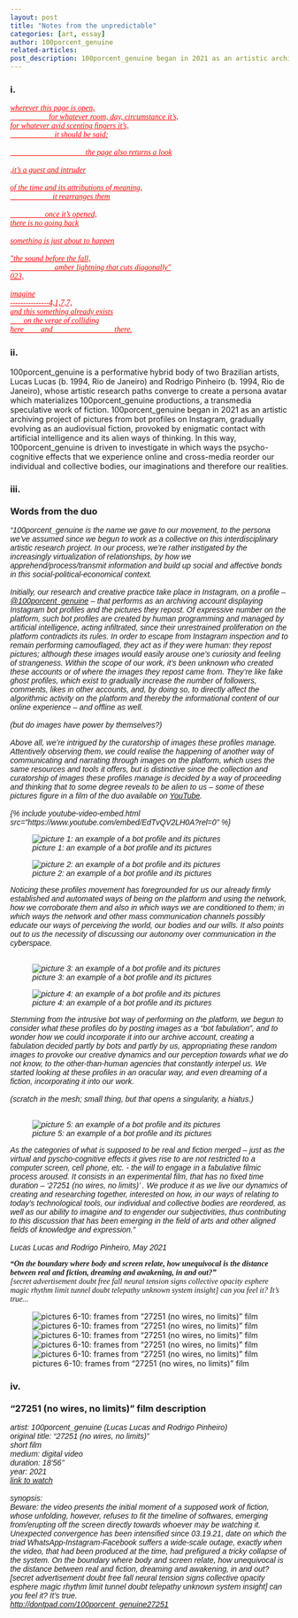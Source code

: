 ```yaml
---
layout: post
title: "Notes from the unpredictable"
categories: [art, essay]
author: 100porcent_genuine
related-articles:
post_description: 100porcent_genuine began in 2021 as an artistic archiving project of pictures from bot profiles on Instagram, gradually evolving as an audiovisual fiction, provoked by enigmatic contact with artificial intelligence and its alien ways of thinking.
---
```

<style>
#partone{
	background-color:  inherit!important;
	color: red!important;
	padding: 0px!important;
	text-decoration: underline;
	font-family: "Spectral"!important;
	font-style: italic!important;
}

#partthree{
	font-family: "Helvetica"!important;
	font-style:  italic!important;
}

#partthreelead{
	font-family: "EB Garamond"!important;
	font-style:  italic!important;
}

#partthreelead .lead{
	font-weight: bold;
}

#partfour {
	font-family: "Helvetica"!important;
	font-style:  italic!important;
}

</style>

<h3 id="i">i.</h3>

<pre id="partone">
wherever this page is open,
                    for whatever room, day, circumstance it’s,
for whatever avid scenting fingers it’s,
                       it should be said:

                                       the page also returns a look

,it’s a guest and intruder

of the time and its attributions of meaning,
                      it rearranges them

                  once it’s opened,
there is no going back

something is just about to happen

"the sound before the fall,
                       amber lightning that cuts diagonally"
023,

imagine
---------------4,1,7,7,
and this something already exists
       on the verge of colliding
here         and                                there.
</pre>

<h3 id="ii">ii.</h3>
100porcent_genuine is a performative hybrid body of two Brazilian artists, Lucas Lucas (b. 1994, Rio de Janeiro) and Rodrigo Pinheiro (b. 1994, Rio de Janeiro), whose artistic research paths converge to create a persona avatar which materializes 100porcent_genuine productions, a transmedia speculative work of fiction. 100porcent_genuine began in 2021 as an artistic archiving project of pictures from bot profiles on Instagram, gradually evolving as an audiovisual fiction, provoked by enigmatic contact with artificial intelligence and its alien ways of thinking. In this way, 100porcent_genuine is driven to investigate in which ways the psycho-cognitive effects that we experience online and cross-media reorder our individual and collective bodies, our imaginations and therefore our realities.

<h3 id="iii">iii.<br />
<br />
Words from the duo</h3>

<div id="partthree">
“100porcent_genuine is the name we gave to our movement, to the persona we’ve assumed since we begun to work as a collective on this interdisciplinary artistic research project. In our process, we’re rather instigated by the increasingly virtualization of relationships, by how we apprehend/process/transmit information and build up social and affective bonds in this social-political-economical context.<br />
<br />
Initially, our research and creative practice take place in Instagram, on a profile – <a href="https://www.instagram.com/100porcent_genuine/" target="_blank">@100porcent_genuine</a> – that performs as an archiving account displaying Instagram bot profiles and the pictures they repost. Of expressive number on the platform, such bot profiles are created by human programming and managed by artificial intelligence, acting infiltrated, since their unrestrained proliferation on the platform contradicts its rules. In order to escape from Instagram inspection and to remain performing camouflaged, they act as if they were human: they repost pictures; although these images would easily arouse one’s curiosity and feeling of strangeness. Within the scope of our work, it’s been unknown who created these accounts or of where the images they repost came from. They’re like fake ghost profiles, which exist to gradually increase the number of followers, comments, likes in other accounts, and, by doing so, to directly affect the algorithmic activity on the platform and thereby the informational content of our online experience – and offline as well.<br />
<br />
(but do images have power by themselves?)<br />
<br />
Above all, we’re intrigued by the curatorship of images these profiles manage. Attentively observing them, we could realise the happening of another way of communicating and narrating through images on the platform, which uses the same resources and tools it offers, but is distinctive since the collection and curatorship of images these profiles manage is decided by a way of proceeding and thinking that to some degree reveals to be alien to us – some of these pictures figure in a film of the duo available on <a href="https://www.youtube.com/watch?v=EdTvQV2LH0A&ab_channel=100porcent_genuine" target="_blank">YouTube</a>.<br />
<br />
{% include youtube-video-embed.html src="https://www.youtube.com/embed/EdTvQV2LH0A?rel=0" %}

<figure class="figure">
	<img src="/assets/post_media/2021-11-1-notes-from-the-unpredictable/picture_01.jpg" class="figure-img img-fluid rounded" alt="picture 1: an example of a bot profile and its pictures">
	<figcaption class="figure-caption">
		picture 1: an example of a bot profile and its pictures
	</figcaption>
</figure>

<figure class="figure">
	<img src="/assets/post_media/2021-11-1-notes-from-the-unpredictable/picture_02.jpg" class="figure-img img-fluid rounded" alt="picture 2: an example of a bot profile and its pictures">
	<figcaption class="figure-caption">
		picture 2: an example of a bot profile and its pictures
	</figcaption>
</figure>

Noticing these profiles movement has foregrounded for us our already firmly established and automated ways of being on the platform and using the network, how we corroborate them and also in which ways we are conditioned to them; in which ways the network and other mass communication channels possibly educate our ways of perceiving the world, our bodies and our wills. It also points out to us the necessity of discussing our autonomy over communication in the cyberspace.<br />
<br />
<figure class="figure">
	<img src="/assets/post_media/2021-11-1-notes-from-the-unpredictable/picture_03.jpg" class="figure-img img-fluid rounded" alt="picture 3: an example of a bot profile and its pictures">
	<figcaption class="figure-caption">
		picture 3: an example of a bot profile and its pictures
	</figcaption>
</figure>

<figure class="figure">
	<img src="/assets/post_media/2021-11-1-notes-from-the-unpredictable/picture_04.jpg" class="figure-img img-fluid rounded" alt="picture 4: an example of a bot profile and its pictures">
	<figcaption class="figure-caption">
		picture 4: an example of a bot profile and its pictures
	</figcaption>
</figure>

Stemming from the intrusive bot way of performing on the platform, we begun to consider what these profiles do by posting images as a “bot fabulation”, and to wonder how we could incorporate it into our archive account, creating a fabulation decided partly by bots and partly by us, appropriating these random images to provoke our creative dynamics and our perception towards what we do not know, to the other-than-human agencies that constantly interpel us. We started looking at these profiles in an oracular way, and even dreaming of a fiction, incorporating it into our work.<br />
<br />
(scratch in the mesh; small thing, but that opens a singularity, a hiatus.)<br />
<br />
<figure class="figure">
	<img src="/assets/post_media/2021-11-1-notes-from-the-unpredictable/picture_05.jpg" class="figure-img img-fluid rounded" alt="picture 5: an example of a bot profile and its pictures">
	<figcaption class="figure-caption">
		picture 5: an example of a bot profile and its pictures
	</figcaption>
</figure>

As the categories of what is supposed to be real and fiction merged – just as the virtual and pyscho-cognitive effects it gives rise to are not restricted to a computer screen, cell phone, etc. - the will to engage in a fabulative filmic process aroused. It consists in an experimental film, that has no fixed time duration – ‘27251 (no wires, no limits)’ . We produce it as we live our dynamics of creating and researching together, interested on how, in our ways of relating to today’s technological tools, our individual and collective bodies are reordered, as well as our ability to imagine and to engender our subjectivities, thus contributing to this discussion that has been emerging in the field of arts and other aligned fields of knowledge and expression.”<br />
<br />
Lucas Lucas and Rodrigo Pinheiro, May 2021
</div>
<div id="partthreelead" class="mt-5">
<span class="lead">“On the boundary where body and screen relate, how unequivocal is the distance between real and fiction, dreaming and awakening, in and out?”</span>
<br />
[secret advertisement doubt free fall neural tension signs collective opacity esphere magic rhythm limit tunnel doubt telepathy unknown system insight] can you feel it? It’s true...
</div>

<figure class="figure mt-5">
	<img src="/assets/post_media/2021-11-1-notes-from-the-unpredictable/picture_06.jpg" class="figure-img img-fluid rounded" alt="pictures 6-10: frames from “27251 (no wires, no limits)” film">
	<img src="/assets/post_media/2021-11-1-notes-from-the-unpredictable/picture_07.jpg" class="figure-img img-fluid rounded" alt="pictures 6-10: frames from “27251 (no wires, no limits)” film">
	<img src="/assets/post_media/2021-11-1-notes-from-the-unpredictable/picture_08.jpg" class="figure-img img-fluid rounded" alt="pictures 6-10: frames from “27251 (no wires, no limits)” film">
	<img src="/assets/post_media/2021-11-1-notes-from-the-unpredictable/picture_09.jpg" class="figure-img img-fluid rounded" alt="pictures 6-10: frames from “27251 (no wires, no limits)” film">
	<img src="/assets/post_media/2021-11-1-notes-from-the-unpredictable/picture_10.jpg" class="figure-img img-fluid rounded" alt="pictures 6-10: frames from “27251 (no wires, no limits)” film">
	<figcaption class="figure-caption">
		pictures 6-10: frames from “27251 (no wires, no limits)” film
	</figcaption>
</figure>

<h3 id="iv">iv.<br />
<br />
“27251 (no wires, no limits)” film description
</h3>
<div id="partfour">
artist: 100porcent_genuine (Lucas Lucas and Rodrigo Pinheiro)<br />
original title: “27251 (no wires, no limits)”<br />
short film<br />
medium: digital video<br />
duration: 18’56’’<br />
year: 2021<br />
<a href="https://www.youtube.com/watch?v=lSWIooRSAMc" target="_blank">link to watch</a><br />
<br />
synopsis:<br />
Beware: the video presents the initial moment of a supposed work of fiction, whose unfolding, however, refuses to fit the timeline of softwares, emerging from/erupting off the screen directly towards whoever may be watching it. Unexpected convergence has been intensified since 03.19.21, date on which the triad WhatsApp-Instagram-Facebook suffers a wide-scale outage, exactly when the video, that had been produced at the time, had prefigured a tricky collapse of the system. On the boundary where body and screen relate, how unequivocal is the distance between real and fiction, dreaming and awakening, in and out?<br />
[secret advertisement doubt free fall neural tension signs collective opacity esphere magic rhythm limit tunnel doubt telepathy unknown system insight] can you feel it? It’s true.<br />
<a href="http://dontpad.com/100porcent_genuine27251" target="_blank">http://dontpad.com/100porcent_genuine27251</a>
</div>